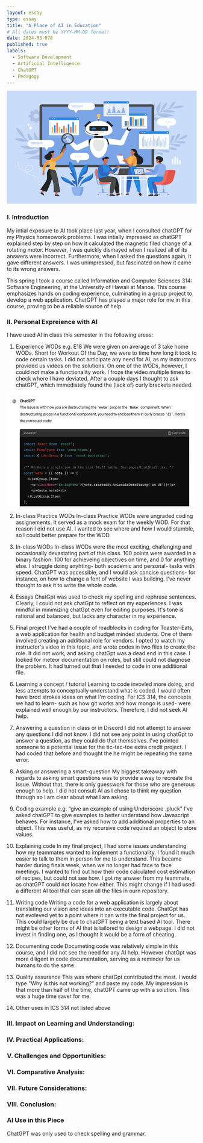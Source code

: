 ```yaml
---
layout: essay
type: essay
title: "A Place of AI in Education"
# All dates must be YYYY-MM-DD format!
date: 2024-05-078
published: true
labels:
  - Software Development
  - Artificial Intelligence
  - ChatGPT
  - Pedagogy
---
```

<img width="700px" height ="300px" class="rounded float-start pe-4" src="AITeacher.jpeg">





### I. Introduction 
 
My intial exposure to AI took place last year, when I consulted chatGPT for my Physics homeowork problems. I was intially impressed as chatGPT explained step by step on how it calculated the magnetic filed change of a rotating motor. However, I was quickly dismayed when I realized all of its answers were incorrect. Furthermore, when I asked the questions again, it gave different answers. I was unimpressed, but fascinated on how it came to its wrong answers. 

This spring I took a course called Information and Computer Sciences 314: Software Engineering, at the University of Hawaii at Manoa. This course emphasizes hands on coding experience, culminating in a group project to develop a web application. ChatGPT has played a major role for me in this course, proving to be a reliable source of help. 


### II. Personal Expreience with AI 
I have used AI in class this semester in the following areas:

1. Experience WODs e.g. E18
   We were given on average of 3 take home WODs. Short for Workout Of the Day, we were to time how long it took to code certain tasks. I did not anticipate any need for AI, as my instructors provided us videos on the solutions. On one of the WODs, however, I could not make a functionality work. I froze the video multiple times to check where I have deviated. After a couple days I thought to ask chatGPT, which immediately found the (lack of) curly brackets needed. 

<img width="700px" height ="300px" class="rounded float-start pe-4" src="ChatGptHelp1.jpg">

2. In-class Practice WODs 
    In-class Practice WODs were ungraded coding assignements. It served as a mock exam for the weekly WOD. For that reason I did not use AI. I wanted to see where and how I would stumble, so I could better prepare for the WOD. 
3. In-class WODs
    In-class WODs were the most exciting, challenging and occasionally devastating part of this class. 100 points were awarded in a binary fashion: 100 for achieveing objectives on time, and 0 for anything else. I struggle doing anyhting- both academic and personal- tasks with speed. ChatGPT was accessible, and I would ask concise questions- for instance, on how to change a font of website I was building. I've never thought to ask it to write the whole code. 

  4. Essays
    ChatGpt was used to check my spelling and rephrase sentences. Clearly, I could not ask chatGpt to reflect on my experiences. I was mindful in minimizing chatGpt even for editing purposes. It's tone is rational and balanced, but lacks any character in my experience.

  5. Final project
     I've had a couple of roadblocks in coding for Toaster-Eats, a web application for health and budget minded students. One of them involved creating an additional role for vendors. I opted to watch my instructor's video in  this topic, and wrote codes in two files to create the role. It did not work, and asking chatGpt was a dead end in this case. I looked for meteor documentation on  roles, but still could not diagnose the problem. It had turned out that I needed to code in one additional file. 
  6. Learning a concept / tutorial
      Learning to code invovled more doing, and less attempts to conceptually understand what is coded. I would often have brod strokes ideas on what I'm coding. For ICS 314, the concepts we had to learn- such as how git works and how mongo is used- were explained well enough by our instructors. Therefore, I did not seek AI help. 
  7. Answering a question in class or in Discord
      I did not attempt to answer any questions I did not know. I did not see any point in using chatGpt to answer a question, as they could do that themselves. I've pointed someone to a potential issue for the tic-tac-toe extra credit project. I had coded that before and thought the he might be repeating the same error. 
  8. Asking or answering a smart-question
      My biggest takeaway with regards to asking smart questions was to provide a way to recreate the issue. Without that, there is only guesswork for those who are generous enough to help. I did not consult AI as I chose to think my question through so I am clear about what I am asking. 
  9. Coding example e.g. “give an example of using Underscore .pluck”
      I've asked chatGPT to give examples to better understand how Javascript behaves. For instance, I've asked how to add additional properties to an object. This was useful, as my recursive code required an object to store values. 
  10. Explaining code
      In my final project, I had some issues understanding how my teammates wanted to implement a functionality. I found it much easier to talk to them in person for me to understand. This became harder during finals week, when we no longer had face to face meetings. I wanted to find out how their code calculated cost estimation of recipes, but could not see how. I got my answer from my teammate, as chatGPT could not locate how either. This might change if I had used a different AI tool that can scan all the files in ourn repository. 
  11. Writing code
      Writing a code for a web application is largely about translating our vision and ideas into an executable code. ChatGpt has not evoleved yet to a point where it can write the final project for us. This could largely be due to chatGPT being a text based AI tool. There might be other forms of AI that is tailored to design a webpage. I did not invest in finding one, as I thought it would be a form of cheating.
  12. Documenting code
      Documeting code was relatively simple in this course, and I did not see the need for any AI help. However chatGpt was more diligent in code documentation, serving as a reminder for us humans to do the same. 
  13. Quality assurance
    This was where chatGpt contributed the most. I would type "Why is this not working?" and paste my code. My impression is that more than half of the time, chatGPT came up with a solution. This was a huge time saver for me. 

  15. Other uses in ICS 314 not listed above


### III. Impact on Learning and Understanding:


### IV. Practical Applications:


### V. Challenges and Opportunities:


### VI. Comparative Analysis:


### VII. Future Considerations:


### VIII. Conclusion:


### AI Use in this Piece

ChatGPT was only used to check spelling and grammar. 
